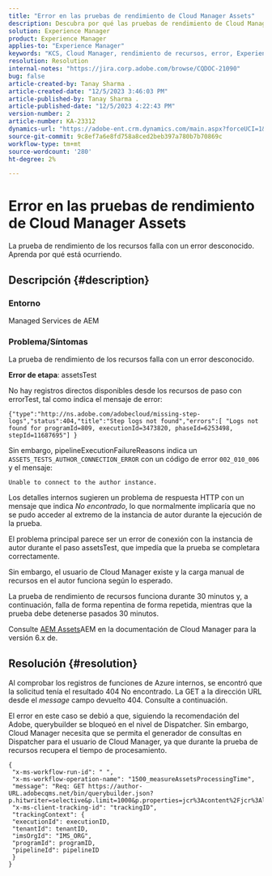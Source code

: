```yaml
---
title: "Error en las pruebas de rendimiento de Cloud Manager Assets"
description: Descubra por qué las pruebas de rendimiento de Cloud Manager Assets están fallando.
solution: Experience Manager
product: Experience Manager
applies-to: "Experience Manager"
keywords: "KCS, Cloud Manager, rendimiento de recursos, error, Experience Manager"
resolution: Resolution
internal-notes: "https://jira.corp.adobe.com/browse/CQDOC-21090"
bug: false
article-created-by: Tanay Sharma .
article-created-date: "12/5/2023 3:46:03 PM"
article-published-by: Tanay Sharma .
article-published-date: "12/5/2023 4:22:43 PM"
version-number: 2
article-number: KA-23312
dynamics-url: "https://adobe-ent.crm.dynamics.com/main.aspx?forceUCI=1&pagetype=entityrecord&etn=knowledgearticle&id=ed605461-8593-ee11-be37-6045bd006b25"
source-git-commit: 9c8ef7a6e8fd758a8ced2beb397a780b7b70869c
workflow-type: tm+mt
source-wordcount: '280'
ht-degree: 2%

---
```


# Error en las pruebas de rendimiento de Cloud Manager Assets


La prueba de rendimiento de los recursos falla con un error desconocido. Aprenda por qué está ocurriendo.

## Descripción {#description}


### Entorno

Managed Services de AEM

### Problema/Síntomas 

La prueba de rendimiento de los recursos falla con un error desconocido.

<b>Error de etapa</b>: assetsTest

No hay registros directos disponibles desde los recursos de paso con errorTest, tal como indica el mensaje de error:

`{"type":"http://ns.adobe.com/adobecloud/missing-step-logs","status":404,"title":"Step logs not found","errors":[ "Logs not found for programId=809, executionId=3473820, phaseId=6253498, stepId=11687695"] } `

Sin embargo, pipelineExecutionFailureReasons indica un `ASSETS_TESTS_AUTHOR_CONNECTION_ERROR` con un código de error `002_010_006` y el mensaje:

`Unable to connect to the author instance. `

Los detalles internos sugieren un problema de respuesta HTTP con un mensaje que indica *No encontrado*, lo que normalmente implicaría que no se pudo acceder al extremo de la instancia de autor durante la ejecución de la prueba.

El problema principal parece ser un error de conexión con la instancia de autor durante el paso assetsTest, que impedía que la prueba se completara correctamente.

Sin embargo, el usuario de Cloud Manager existe y la carga manual de recursos en el autor funciona según lo esperado.

La prueba de rendimiento de recursos funciona durante 30 minutos y, a continuación, falla de forma repentina de forma repetida, mientras que la prueba debe detenerse pasados 30 minutos.

Consulte [AEM Assets](https://experienceleague.adobe.com/docs/experience-manager-cloud-manager/content/using/code-quality-testing.html#aem-assets)AEM en la documentación de Cloud Manager para la versión 6.x de.


## Resolución {#resolution}


Al comprobar los registros de funciones de Azure internos, se encontró que la solicitud tenía el resultado 404 No encontrado. La GET a la dirección URL desde el *message* campo devuelto 404. Consulte a continuación.

El error en este caso se debió a que, siguiendo la recomendación del Adobe, querybuilder se bloqueó en el nivel de Dispatcher.
Sin embargo, Cloud Manager necesita que se permita el generador de consultas en Dispatcher para el usuario de Cloud Manager, ya que durante la prueba de recursos recupera el tiempo de procesamiento.




```
{
 "x-ms-workflow-run-id": " ",
 "x-ms-workflow-operation-name": "1500_measureAssetsProcessingTime",
 "message": "Req: GET https://author-URL.adobecqms.net/bin/querybuilder.json?p.hitwriter=selective&p.limit=1000&p.properties=jcr%3Acontent%2Fjcr%3AlastModified+jcr%3Acreated&path=%2Fcontent%2Fdam%2Fcloudmanager&property=jcr%3Acontent%2Fdam%3AassetState&property.depth=1&property.value=processed&type=dam%3AAsset",
 "x-ms-client-tracking-id": "trackingID",
 "trackingContext": {
 "executionId": executionID,
 "tenantId": tenantID,
 "imsOrgId": "IMS_ORG",
 "programId": programID,
 "pipelineId": pipelineID
 }
}
```

